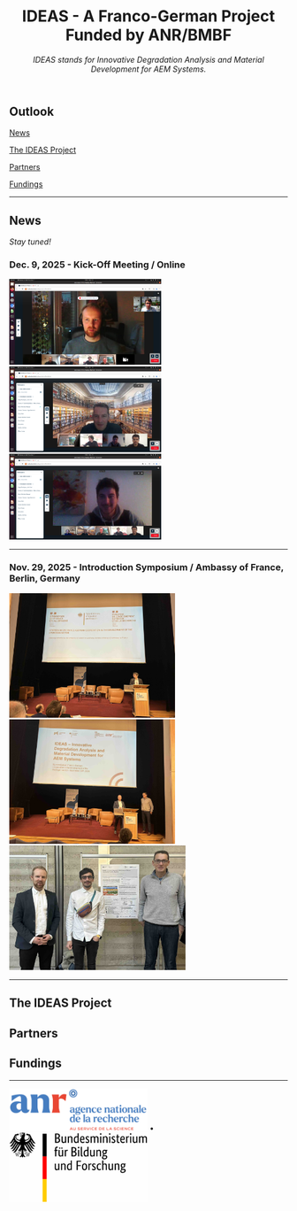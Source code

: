 <header>

<!--
  <<< Author notes: Course header >>>
  Include a 1280×640 image, course title in sentence case, and a concise description in emphasis.
  In your repository settings: enable template repository, add your 1280×640 social image, auto delete head branches.
  Add your open source license, GitHub uses MIT license.
-->

# IDEAS - A Franco-German Project Funded by ANR/BMBF

_IDEAS stands for Innovative Degradation Analysis and Material Development for AEM Systems._

</header>

## Outlook

[News](#News)

[The IDEAS Project](#the-ideas-project)

[Partners](#partners)

[Fundings](#fundings)

---

## News

_Stay tuned!_

### Dec. 9, 2025 - Kick-Off Meeting / Online

<img src="img/251209-Img01.png" width="275"> </img>
<img src="img/251209-Img02.png" width="275"> </img>
<img src="img/251209-Img03.png" width="275"> </img>

---

### Nov. 29, 2025 - Introduction Symposium / Ambassy of France, Berlin, Germany

<img src="img/251129-Img01.jpg" width="300"> </img>
<img src="img/251129-Img02.jpg" width="300"> </img>
<img src="img/251129-Img03.jpg" width="319"> </img>

---

## The IDEAS Project

## Partners

## Fundings

<!--
  <<< Author notes: Step 1 >>>
  Choose 3-5 steps for your course.
  The first step is always the hardest, so pick something easy!
  Link to docs.github.com for further explanations.
  Encourage users to open new tabs for steps!

## Step 1: Enable GitHub Pages

_Welcome to GitHub Pages and Jekyll :tada:!_

The first step is to enable GitHub Pages on this [repository](https://docs.github.com/en/get-started/quickstart/github-glossary#repository). When you enable GitHub Pages on a repository, GitHub takes the content that's on the main branch and publishes a website based on its contents.

### :keyboard: Activity: Enable GitHub Pages

1. Open a new browser tab, and work on the steps in your second tab while you read the instructions in this tab.
1. Under your repository name, click **Settings**.
1. Click **Pages** in the **Code and automation** section.
1. Ensure "Deploy from a branch" is selected from the **Source** drop-down menu, and then select `main` from the **Branch** drop-down menu.
1. Click the **Save** button.
1. Wait about _one minute_ then refresh this page (the one you're following instructions from). [GitHub Actions](https://docs.github.com/en/actions) will automatically update to the next step.
   > Turning on GitHub Pages creates a deployment of your repository. GitHub Actions may take up to a minute to respond while waiting for the deployment. Future steps will be about 20 seconds; this step is slower.
   > **Note**: In the **Pages** of **Settings**, the **Visit site** button will appear at the top. Click the button to see your GitHub Pages site.

-->

<footer>

<!--
  <<< Author notes: Footer >>>
  Add a link to get support, GitHub status page, code of conduct, license link.
-->

---

[<img src="img/logo_anr.png" width=250></img>](https://www.anr.fr) &bull; [<img src="img/logo_bmbf.svg" width=250></img>](https://www.bmbf.de)

</footer>
